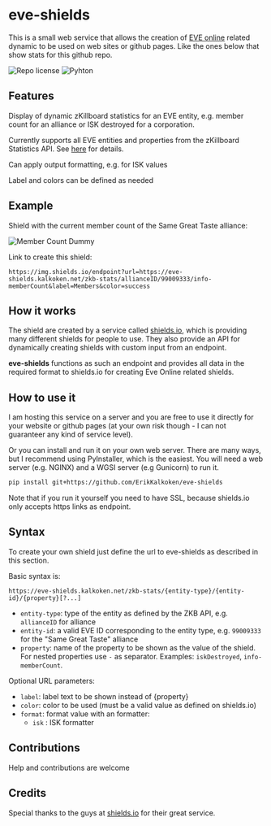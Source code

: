 # eve-shields

This is a small web service that allows the creation of [EVE online](https://en.wikipedia.org/wiki/Eve_Online) related dynamic to be used on web sites or github pages. Like the ones below that show stats for this github repo.

![Repo license](https://img.shields.io/github/license/ErikKalkoken/eve-shields) ![Pyhton](https://img.shields.io/badge/python-3.5-blue)

## Features

Display of dynamic zKillboard statistics for an EVE entity, e.g. member count for an alliance or ISK destroyed for a corporation.

Currently supports all EVE entities and properties from the zKillboard Statistics API. See [here](https://github.com/zKillboard/zKillboard/wiki/API-(Statistics)) for details.

Can apply output formatting, e.g. for ISK values

Label and colors can be defined as needed

## Example

Shield with the current member count of the Same Great Taste alliance:

![Member Count Dummy](https://img.shields.io/endpoint?url=https://eve-shields.kalkoken.net/zkb-stats/allianceID/99009333/info-memberCount&label=Member%20Count&color=success)

Link to create this shield:

```plain
https://img.shields.io/endpoint?url=https://eve-shields.kalkoken.net/zkb-stats/allianceID/99009333/info-memberCount&label=Members&color=success
```

## How it works

The shield are created by a service called [shields.io](shields.io), which is providing many different shields for people to use. They also provide an API for dynamically creating shields with custom input from an endpoint.

**eve-shields** functions as such an endpoint and provides all data in the required format to shields.io for creating Eve Online related shields.

## How to use it

I am hosting this service on a server and you are free to use it directly for your website or github pages (at your own risk though - I can not guaranteer any kind of service level).

Or you can install and run it on your own web server. There are many ways, but I recommend using PyInstaller, which is the easiest. You will need a web server (e.g. NGINX) and a WGSI server (e.g Gunicorn) to run it.

```bash
pip install git+https://github.com/ErikKalkoken/eve-shields
```

Note that if you run it yourself you need to have SSL, because shields.io only accepts https links as endpoint.

## Syntax

To create your own shield just define the url to eve-shields as described in this section.

Basic syntax is:

```plain
https://eve-shields.kalkoken.net/zkb-stats/{entity-type}/{entity-id}/{property}[?...]
```

- `entity-type`: type of the entity as defined by the ZKB API, e.g. `allianceID` for alliance
- `entity-id`: a valid EVE ID corresponding to the entity type, e.g. `99009333` for the "Same Great Taste" alliance
- `property`: name of the property to be shown as the value of the shield. For nested properties use `-` as separator. Examples: `iskDestroyed`, `info-memberCount`.

Optional URL parameters:

- `label`: label text to be shown instead of {property}
- `color`: color to be used (must be a valid value as defined on shields.io)
- `format`: format value with an formatter:
  - `isk` : ISK formatter

## Contributions

Help and contributions are welcome

## Credits

Special thanks to the guys at [shields.io](https://shields.io) for their great service.
